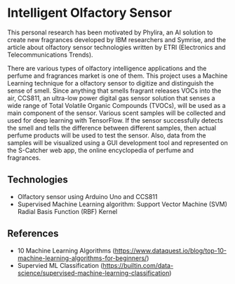 # Intelligent Olfactory Sensor

This personal research has been motivated by Phylira, an AI solution to create new fragrances developed by IBM researchers and Symrise, and the article about olfactory sensor technologies written by ETRI (Electronics and Telecommunications Trends).

There are various types of olfactory intelligence applications and the perfume and fragrances market is one of them. This project uses a Machine Learning technique for a olfactory sensor to digitize and distinguish the sense of smell. Since anything that smells fragrant releases VOCs into the air, CCS811, an ultra-low power digital gas sensor solution that senses a wide range of Total Volatile Organic Compounds (TVOCs), will be used as a main component of the sensor. Various scent samples will be collected and used for deep learning with TensorFlow. If the sensor successfully detects the smell and tells the difference between different samples, then actual perfume products will be used to test the sensor. Also, data from the samples will be visualized using a GUI development tool and represented on the S-Catcher web app, the online encyclopedia of perfume and fragrances.

## Technologies
- Olfactory sensor using Arduino Uno and CCS811
- Supervised Machine Learning algorithm: Support Vector Machine (SVM) Radial Basis Function (RBF) Kernel

## References
- 10 Machine Learning Algorithms (https://www.dataquest.io/blog/top-10-machine-learning-algorithms-for-beginners/)
- Supervied ML Classification (https://builtin.com/data-science/supervised-machine-learning-classification)
